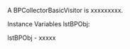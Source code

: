 A BPCollectorBasicVisitor is xxxxxxxxx.

Instance Variables
	lstBPObj:		<Object>

lstBPObj
	- xxxxx
